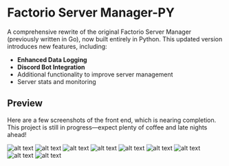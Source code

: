 # Factorio Server Manager-PY

A comprehensive rewrite of the original Factorio Server Manager (previously written in Go), now built entirely in Python. This updated version introduces new features, including:

- **Enhanced Data Logging**
- **Discord Bot Integration**
- Additional functionality to improve server management
- Server stats and monitoring

## Preview

Here are a few screenshots of the front end, which is nearing completion. This project is still in progress—expect plenty of coffee and late nights ahead!

![alt text](https://i.imgur.com/teKUauK.png)
![alt text](https://i.imgur.com/YjqkES8.png)
![alt text](https://i.imgur.com/WgcYFvt.png)
![alt text](https://i.imgur.com/awlnjKd.png)
![alt text](https://i.imgur.com/3ZpRXpE.png)
![alt text](https://i.imgur.com/GfFBRn7.png)
![alt text](https://i.imgur.com/5cjqEWZ.png)
![alt text](https://i.imgur.com/K4FwujH.png)
![alt text](https://i.imgur.com/CpHWeMn.png)


